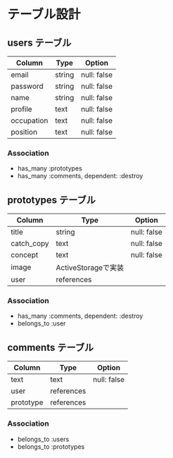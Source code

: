# テーブル設計

## users テーブル

|Column    |Type  |Option     |
|----------|------|-----------|
|email     |string|null: false|
|password  |string|null: false|
|name      |string|null: false|
|profile   |text  |null: false|
|occupation|text  |null: false|
|position  |text  |null: false|

### Association

- has_many :prototypes
- has_many :comments, dependent: :destroy

## prototypes テーブル

|Column    |Type              |Option     |
|----------|------------------|-----------|
|title     |string            |null: false|
|catch_copy|text              |null: false|
|concept   |text              |null: false|
|image     |ActiveStorageで実装|           |
|user      |references        |           |

### Association

- has_many :comments, dependent: :destroy
- belongs_to :user

## comments テーブル

|Column   |Type      |Option     |
|---------|----------|-----------|
|text     |text      |null: false|
|user     |references|           |
|prototype|references|           |

### Association

- belongs_to :users
- belongs_to :prototypes
